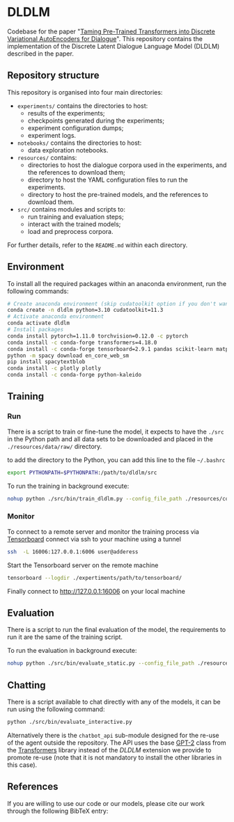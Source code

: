 # DLDLM

Codebase for the paper "[Taming Pre-Trained Transformers into Discrete Variational AutoEncoders for Dialogue](https://www.overleaf.com/read/nnvywbkzvgjn)". 
This repository contains the implementation of the Discrete Latent Dialogue Language Model (DLDLM) described in the paper.

## Repository structure

This repository is organised into four main directories:

- `experiments/` contains the directories to host:  
    - results of the experiments;
    - checkpoints generated during the experiments;
    - experiment configuration dumps;
    - experiment logs.
- `notebooks/` contains the directories to host:  
    - data exploration notebooks.
- `resources/` contains:
    - directories to host the dialogue corpora used in the experiments, and the references to download them;
    - directory to host the YAML configuration files to run the experiments.
    - directory to host the pre-trained models, and the references to download them.
- `src/` contains modules and scripts to: 
    - run training and evaluation steps;
    - interact with the trained models;
    - load and preprocess corpora.

For further details, refer to the `README.md` within each directory.

## Environment

To install all the required packages within an anaconda environment, run the following commands:

```bash
# Create anaconda environment (skip cudatoolkit option if you don't want to use the GPU)
conda create -n dldlm python=3.10 cudatoolkit=11.3
# Activate anaconda environment
conda activate dldlm
# Install packages
conda install pytorch=1.11.0 torchvision=0.12.0 -c pytorch
conda install -c conda-forge transformers=4.18.0
conda install -c conda-forge tensorboard=2.9.1 pandas scikit-learn matplotlib seaborn spacy jupyterlab
python -m spacy download en_core_web_sm
pip install spacytextblob
conda install -c plotly plotly
conda install -c conda-forge python-kaleido
```

## Training

### Run

There is a script to train or fine-tune the model, it expects to have the `./src` in the Python path and all data sets to be downloaded and placed in the `./resources/data/raw/` directory. 

to add the directory to the Python, you can add this line to the file `~/.bashrc`

```bash
export PYTHONPATH=$PYTHONPATH:/path/to/dldlm/src
```

To run the training in background execute:

```bash
nohup python ./src/bin/train_dldlm.py --config_file_path ./resources/configs/path/to/config.yaml > experiment_"$(date '+%Y_%m_%d_%H_%M_%S')".out &
```

### Monitor

To connect to a remote server and monitor the training process via [Tensorboard](https://www.tensorflow.org/tensorboard) connect via ssh to your machine using a tunnel

```bash
ssh  -L 16006:127.0.0.1:6006 user@adderess
```

Start the Tensorboard server on the remote machine

```bash
tensorboard --logdir ./expertiments/path/to/tensorboard/
```

Finally connect to http://127.0.0.1:16006 on your local machine

## Evaluation

There is a script to run the final evaluation of the model, the requirements to run it are the same of the training script.

To run the evaluation in background execute:

```bash
nohup python ./src/bin/evaluate_static.py --config_file_path ./resources/configs/path/to/config.yaml > experiment_"$(date '+%Y_%m_%d_%H_%M_%S')".out &
```

## Chatting

There is a script available to chat directly with any of the models, it can be run using the following command:

```bash
python ./src/bin/evaluate_interactive.py
```

Alternatively there is the `chatbot_api` sub-module designed for the re-use of the agent outside the repository.
The API uses the base [GPT-2](https://huggingface.co/docs/transformers/model_doc/gpt2) class from the [Transformers](https://huggingface.co/docs/transformers/index) library instead of the *DLDLM* extension we provide to promote re-use (note that it is not mandatory to install the other libraries in this case).

## References

If you are willing to use our code or our models, please cite our work through the following BibTeX entry:

```bibtex

```